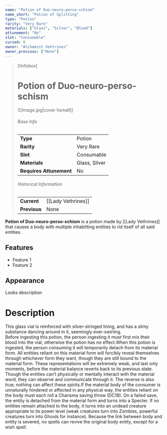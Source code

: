 ```yaml
---
name: "Potion of Duo-neuro-perso-schism"
name_short: "Potion of Splitting"
type: "Potion"
rarity: "Very Rare"
materials: ["Glass", "Silver", "Blood"]
attunement: "No"
slot: "Consumable"
cursed: 0
owner: "Alchemist Vehtrines"
owner_previous: ["None"]
---
```

> [!infobox]  
> # Potion of Duo-neuro-perso-schism
> ![[Image.jpg|cover hsmall]]
> ###### Base Info
> | | |
> |---|---|
> | **Type** | Potion |
> | **Rarity** | Very Rare |
> | **Slot** | Consumable |
> | **Materials** | Glass, Silver |
> | **Requires Attunement** | No |
> ###### Historical Information
> | | |
> |---|---|
> | **Current** | [[Lady Vethrines]] |
> | **Previous** | None |

**Potion of Duo-neuro-perso-schism** is a potion made by [[Lady Vethrines]] that causes a body with multiple inhabitting entities to rid itself of all said entities.
## Features
- Feature 1
- Feature 2
## Appearance
Looks description
# Description
This glass vial is reinforced with silver-stringed lining, and has a slimy substance dancing around in it, seemingly ever-swirling.  
Before ingesting this potion, the person ingesting it must first mix their blood into the vial, otherwise the potion has no effect.When this potion is ingested, the person consuming it will temporarily detach from its material form. All entities reliant on this material form will forcibly reveal themselves through whichever form they want, though they are still bound to the material form. These representations will be extremely weak, and last only moments, before the material balance reverts back to its previous state.  
Though the entities can’t physically or mentally interact with the material word, they can observe and communicate through it. The reverse is also true; nothing can affect these spirits.If the material body of the consumer is unnaturally hindered or affected in any physical way, the entities reliant on the body must each roll a Charisma saving throw (DC18). On a failed save, the entity is detached from the material form and turns into a Specter. If no entities remain attached to the body, it turns into an undead creature appropriate to its power level (weak creatures turn into Zombies, powerful creatures turn into Ghouls for instance). Because the link between body and entity is severed, no spells can revive the original body entity, except for a wish spell.